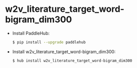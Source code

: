 # w2v_literature_target_word-bigram_dim300
* Install PaddleHub: 

    ```bash
    $ pip install --upgrade paddlehub
    ```

* Install w2v_literature_target_word-bigram_dim300: 

    ```bash
    $ hub install w2v_literature_target_word-bigram_dim300
    ```
